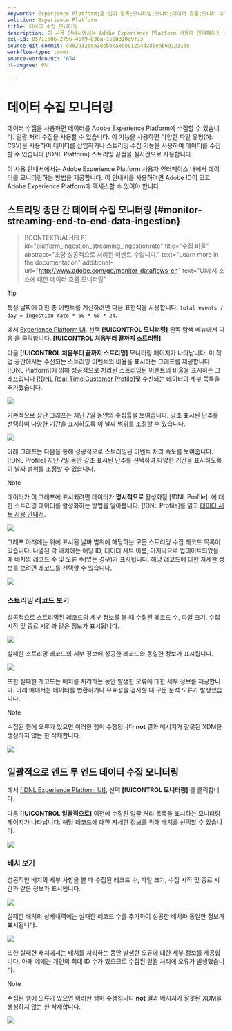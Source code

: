 ```yaml
---
keywords: Experience Platform;홈;인기 항목;모니터링;모니터;데이터 흐름;모니터 수집;데이터 수집;데이터 수집;레코드 보기;배치 보기
solution: Experience Platform
title: 데이터 수집 모니터링
description: 이 사용 안내서에서는 Adobe Experience Platform 사용자 인터페이스 내에서 데이터를 모니터링하는 방법을 제공합니다. 이 안내서를 사용하려면 Adobe ID이 있고 Adobe Experience Platform에 액세스할 수 있어야 합니다.
exl-id: 85711a06-2756-46f9-83ba-1568310c9f73
source-git-commit: e802932dea38ebbca8de012a4d285eab691231be
workflow-type: tm+mt
source-wordcount: '654'
ht-degree: 0%

---
```


# 데이터 수집 모니터링

데이터 수집을 사용하면 데이터를 Adobe Experience Platform에 수집할 수 있습니다. 일괄 처리 수집을 사용할 수 있습니다. 이 기능을 사용하면 다양한 파일 유형(예: CSV)을 사용하여 데이터를 삽입하거나 스트리밍 수집 기능을 사용하여 데이터를 수집할 수 있습니다 [!DNL Platform] 스트리밍 끝점을 실시간으로 사용합니다.

이 사용 안내서에서는 Adobe Experience Platform 사용자 인터페이스 내에서 데이터를 모니터링하는 방법을 제공합니다. 이 안내서를 사용하려면 Adobe ID이 있고 Adobe Experience Platform에 액세스할 수 있어야 합니다.

## 스트리밍 종단 간 데이터 수집 모니터링 {#monitor-streaming-end-to-end-data-ingestion}

>[!CONTEXTUALHELP]
>id="platform_ingestion_streaming_ingestionrate"
>title="수집 비율"
>abstract="초당 성공적으로 처리된 이벤트 수입니다."
>text="Learn more in the documentation"
>additional-url="http://www.adobe.com/go/monitor-dataflows-en" text="UI에서 소스에 대한 데이터 흐름 모니터링"

>[!TIP]
>
>특정 날짜에 대한 총 이벤트를 계산하려면 다음 표현식을 사용합니다. `total events / day = ingestion rate * 60 * 60 * 24`.

에서 [Experience Platform UI](https://platform.adobe.com), 선택 **[!UICONTROL 모니터링]** 왼쪽 탐색 메뉴에서 다음 을 클릭합니다. **[!UICONTROL 처음부터 끝까지 스트리밍]**.

다음 **[!UICONTROL 처음부터 끝까지 스트리밍]** 모니터링 페이지가 나타납니다. 이 작업 공간에서는 수신되는 스트리밍 이벤트의 비율을 표시하는 그래프를 제공합니다 [!DNL Platform]에 의해 성공적으로 처리된 스트리밍된 이벤트의 비율을 표시하는 그래프입니다 [[!DNL Real-Time Customer Profile]](../../profile/home.md)및 수신되는 데이터의 세부 목록을 추가했습니다.

![](../images/quality/monitor-data-flows/list-streams.png)

기본적으로 상단 그래프는 지난 7일 동안의 수집률을 보여줍니다. 강조 표시된 단추를 선택하여 다양한 기간을 표시하도록 이 날짜 범위를 조정할 수 있습니다.

![](../images/quality/monitor-data-flows/events-received.png)

아래 그래프는 다음을 통해 성공적으로 스트리밍된 이벤트 처리 속도를 보여줍니다. [!DNL Profile] 지난 7일 동안 강조 표시된 단추를 선택하여 다양한 기간을 표시하도록 이 날짜 범위를 조정할 수 있습니다.

>[!NOTE]
>
>데이터가 이 그래프에 표시되려면 데이터가 **명시적으로** 활성화됨 [!DNL Profile]. 에 대한 스트리밍 데이터를 활성화하는 방법을 알아봅니다. [!DNL Profile]를 읽고 [데이터 세트 사용 안내서](../../catalog/datasets/user-guide.md#enable-a-dataset-for-real-time-customer-profile).

![](../images/quality/monitor-data-flows/ingested-by-profile.png)

그래프 아래에는 위에 표시된 날짜 범위에 해당하는 모든 스트리밍 수집 레코드 목록이 있습니다. 나열된 각 배치에는 해당 ID, 데이터 세트 이름, 마지막으로 업데이트되었을 때 배치의 레코드 수 및 오류 수(있는 경우)가 표시됩니다. 해당 레코드에 대한 자세한 정보를 보려면 레코드를 선택할 수 있습니다.

![](../images/quality/monitor-data-flows/streams.png)

### 스트리밍 레코드 보기

성공적으로 스트리밍된 레코드의 세부 정보를 볼 때 수집된 레코드 수, 파일 크기, 수집 시작 및 종료 시간과 같은 정보가 표시됩니다.

![](../images/quality/monitor-data-flows/successful-streaming.png)

실패한 스트리밍 레코드의 세부 정보에 성공한 레코드와 동일한 정보가 표시됩니다.

![](../images/quality/monitor-data-flows/failed-batch.png)

또한 실패한 레코드는 배치를 처리하는 동안 발생한 오류에 대한 세부 정보를 제공합니다. 아래 예에서는 데이터를 변환하거나 유효성을 검사할 때 구문 분석 오류가 발생했습니다.

>[!NOTE]
>
>수집된 행에 오류가 있으면 이러한 행이 수행됩니다 **not** 결과 메시지가 잘못된 XDM을 생성하지 않는 한 삭제합니다.

![](../images/quality/monitor-data-flows/failed-batch-error.png)

## 일괄적으로 엔드 투 엔드 데이터 수집 모니터링

에서 [[!DNL Experience Platform UI]](https://platform.adobe.com), 선택 **[!UICONTROL 모니터링]** 를 클릭합니다.

다음 **[!UICONTROL 일괄적으로]** 이전에 수집된 일괄 처리 목록을 표시하는 모니터링 페이지가 나타납니다. 해당 레코드에 대한 자세한 정보를 위해 배치를 선택할 수 있습니다.

![](../images/quality/monitor-data-flows/batch-monitoring.png)

### 배치 보기

성공적인 배치의 세부 사항을 볼 때 수집된 레코드 수, 파일 크기, 수집 시작 및 종료 시간과 같은 정보가 표시됩니다.

![](../images/quality/monitor-data-flows/successful-batch.png)

실패한 배치의 상세내역에는 실패한 레코드 수를 추가하여 성공한 배치와 동일한 정보가 표시됩니다.

![](../images/quality/monitor-data-flows/failed-batch.png)

또한 실패한 배치에서는 배치를 처리하는 동안 발생한 오류에 대한 세부 정보를 제공합니다. 아래 예에는 개인의 최대 ID 수가 있으므로 수집된 일괄 처리에 오류가 발생했습니다.

>[!NOTE]
>
>수집된 행에 오류가 있으면 이러한 행이 수행됩니다 **not** 결과 메시지가 잘못된 XDM을 생성하지 않는 한 삭제합니다.

![](../images/quality/monitor-data-flows/failed-streaming-error.png)
